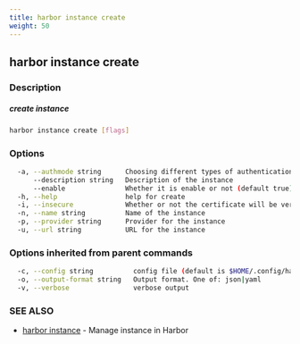 ```yaml
---
title: harbor instance create
weight: 50
---
```

## harbor instance create

### Description

##### create instance

```sh
harbor instance create [flags]
```

### Options

```sh
  -a, --authmode string      Choosing different types of authentication method (default "NONE")
      --description string   Description of the instance
      --enable               Whether it is enable or not (default true)
  -h, --help                 help for create
  -i, --insecure             Whether or not the certificate will be verified when Harbor tries to access the server (default true)
  -n, --name string          Name of the instance
  -p, --provider string      Provider for the instance
  -u, --url string           URL for the instance
```

### Options inherited from parent commands

```sh
  -c, --config string          config file (default is $HOME/.config/harbor-cli/config.yaml)
  -o, --output-format string   Output format. One of: json|yaml
  -v, --verbose                verbose output
```

### SEE ALSO

* [harbor instance](harbor-instance.md)	 - Manage instance in Harbor


